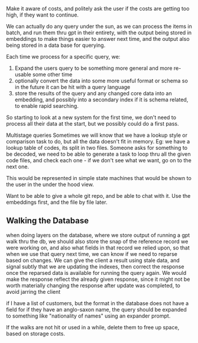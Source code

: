 Make it aware of costs, and politely ask the user if the costs are getting too high, if they want to continue.

We can actually do any query under the sun, as we can process the items in batch, and run them thru gpt in their entirety, with the output being stored in embeddings to make things easier to answer next time, and the output also being stored in a data base for querying.

Each time we process for a specific query, we:
1. Expand the users query to be something more general and more re-usable some other time
2. optionally convert the data into some more useful format or schema so in the future it can be hit with a query language
3. store the results of the query and any changed core data into an embedding, and possibly into a secondary index if it is schema related, to enable rapid searching.

So starting to look at a new system for the first time, we don't need to process all their data at the start, but we possibly could do a first pass.

Multistage queries
Sometimes we will know that we have a lookup style or comparison task to do, but all the data doesn't fit in memory.  Eg: we have a lookup table of codes, its split in two files.  Someone asks for something to be decoded, we need to be able to generate a task to loop thru all the given code files, and check each one - if we don't see what we want, go on to the next one.

This would be represented in simple state machines that would be shown to the user in the under the hood view.

Want to be able to give a whole git repo, and be able to chat with it.  Use the embeddings first, and the file by file later.

## Walking the Database
when doing layers on the database, where we store output of running a gpt walk thru the db, we should also store the snap of the reference record we were working on, and also what fields in that record we relied upon, so that when we use that query next time, we can know if we need to reparse based on changes. We can give the client a result using stale data, and signal subtly that we are updating the indexes, then correct the response once the reparsed data is available for running the query again. We would make the response reflect the already given response, since it might not be worth materially changing the response after update was completed, to avoid jarring the client
  
if I have a list of customers, but the format in the database does not have a field for if they have an anglo-saxon name, the query should be expanded to something like "nationality of names" using an expander prompt.

If the walks are not hit or used in a while, delete them to free up space, based on storage costs.